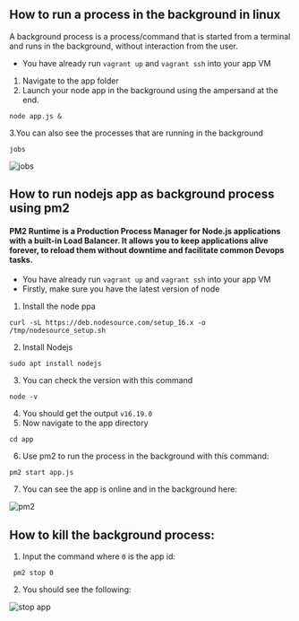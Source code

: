 ## How to run a process in the background in linux

A background process is a process/command that is started from a terminal and runs in the background, without interaction from the user.
- You have already run `vagrant up` and `vagrant ssh` into your app VM

1. Navigate to the app folder
2. Launch your node app in the background using the ampersand at the end.
```
node app.js &
```
3.You can also see the processes that are running in the background
```
jobs
```

![jobs](https://user-images.githubusercontent.com/129324316/233310684-20a5f2f7-a38c-4d7b-896c-727c0b15d43e.png)



## How to run nodejs app as background process using pm2

#### PM2 Runtime is a Production Process Manager for Node.js applications with a built-in Load Balancer. It allows you to keep applications alive forever, to reload them without downtime and facilitate common Devops tasks.

- You have already run `vagrant up` and `vagrant ssh` into your app VM
- Firstly, make sure you have the latest version of node
1. Install the node ppa 
```
curl -sL https://deb.nodesource.com/setup_16.x -o /tmp/nodesource_setup.sh
```
2. Install Nodejs
```
sudo apt install nodejs
```
3. You can check the version with this command
```
node -v
```
4. You should get the output `v16.19.0`
5. Now navigate to the app directory
```
cd app
```
6. Use pm2 to run the process in the background with this command:
```
pm2 start app.js
```
7. You can see the app is online and in the background here:


![pm2](https://user-images.githubusercontent.com/129324316/233121137-bb3430c4-83ce-4e06-a5f2-41762a5ec6e6.png)

## How to kill the background process:

1. Input the command where `0` is the app id:
```
 pm2 stop 0
```
2. You should see the following:

![stop app](https://user-images.githubusercontent.com/129324316/233127203-5757aec6-1a88-430f-b635-5c90cf796b44.png)


